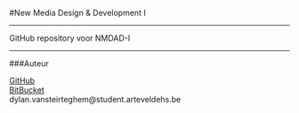 #New Media Design & Development I
<hr>
<p>
    GitHub repository voor NMDAD-I
</p>
<hr>
###Auteur
<p>
    <a href="https://github.com/dylavans">GitHub</a><br>
    <a href="https://bitbucket.org/dylavans/">BitBucket</a><br>
    dylan.vansteirteghem@student.arteveldehs.be
</p>
